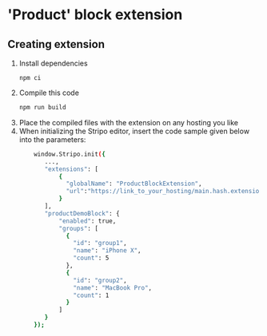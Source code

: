 # 'Product' block extension

## Creating extension

1. Install dependencies
     ```
     npm ci
     ```
2. Compile this code
    ```bash
    npm run build
    ```
3. Place the compiled files with the extension on any hosting you like
4. When initializing the Stripo editor, insert the code sample given below into the parameters:
     ```bash
         window.Stripo.init({
            ...,
            "extensions": [
                {
                  "globalName": "ProductBlockExtension",
                  "url":"https://link_to_your_hosting/main.hash.extension.js"
                }
            ],
            "productDemoBlock": {
                "enabled": true,
                "groups": [
                  {
                    "id": "group1",
                    "name": "iPhone X",
                    "count": 5
                  },
                  {
                    "id": "group2",
                    "name": "MacBook Pro",
                    "count": 1
                  }
                ]
            }    
         });
     ```